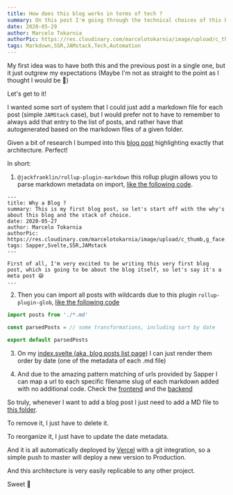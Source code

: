 ```yaml
---
title: How does this blog works in terms of tech ?
summary: On this post I'm going through the technical choices of this blog. How do I add, remove, sort blog posts.
date: 2020-05-29
author: Marcelo Tokarnia
authorPic: https://res.cloudinary.com/marcelotokarnia/image/upload/c_thumb,g_face:center,r_max,h_150,w_150,f_auto,q_auto/v1590609457/profile/A54I1782_qa84qz.jpg
tags: Markdown,SSR,JAMstack,Tech,Automation
---
```


My first idea was to have both this and the previous post in a single one,
but it just outgrew my expectations (Maybe I'm not as straight to the point as I thought I would be 🤔)

Let's get to it! 

I wanted some sort of system that I could just add a markdown file for each post (simple `JAMStack` case), but I would prefer not to have to remember to always add that entry to the list of posts, and rather have that autogenerated based on the markdown files of a given folder.

Given a bit of research I bumped into this [blog post](https://dev.to/joshnuss/create-a-blog-with-markdown-sapper-50ad) highlighting exactly that architecture. Perfect! 

In short: 

1. `@jackfranklin/rollup-plugin-markdown` this rollup plugin allows you to parse markdown metadata on import, [like the following code](https://github.com/marcelotokarnia/blog/blob/94ae0c1ebb0b11da08e87cf6b61c8e4d772aaa59/src/posts/why-blog-stack.md).

```
---
title: Why a Blog ?
summary: This is my first blog post, so let's start off with the why's about this blog and the stack of choice.
date: 2020-05-27
author: Marcelo Tokarnia
authorPic: https://res.cloudinary.com/marcelotokarnia/image/upload/c_thumb,g_face:center,r_max,h_150,w_150,f_auto,q_auto/v1590609457/profile/A54I1782_qa84qz.jpg
tags: Sapper,Svelte,SSR,JAMstack
---

First of all, I'm very excited to be writing this very first blog post, which is going to be about the blog itself, so let's say it's a meta post 😆
...
```

2. Then you can import all posts with wildcards due to this plugin `rollup-plugin-glob`, [like the following code](https://github.com/marcelotokarnia/blog/blob/94ae0c1ebb0b11da08e87cf6b61c8e4d772aaa59/src/posts/index.js)

```js
import posts from './*.md'

const parsedPosts = // some transformations, including sort by date

export default parsedPosts
```

3. On my [index.svelte (aka, blog posts list page)](https://github.com/marcelotokarnia/blog/blob/94ae0c1ebb0b11da08e87cf6b61c8e4d772aaa59/src/routes/blog/index.svelte) I can just render them order by date (one of the metadata of each .md file)

4. And due to the amazing pattern matching of urls provided by Sapper I can map a url to each specific filename slug of each markdown added with no additional code. Check the [frontend](https://github.com/marcelotokarnia/blog/blob/94ae0c1ebb0b11da08e87cf6b61c8e4d772aaa59/src/routes/blog/%5Bslug%5D.svelte) and the [backend](https://github.com/marcelotokarnia/blog/blob/94ae0c1ebb0b11da08e87cf6b61c8e4d772aaa59/src/routes/blog/%5Bslug%5D.json.ts)

So truly, whenever I want to add a blog post I just need to add a MD file to [this folder](https://github.com/marcelotokarnia/blog/tree/94ae0c1ebb0b11da08e87cf6b61c8e4d772aaa59/src/posts).

To remove it, I just have to delete it.

To reorganize it, I just have to update the date metadata.

And it is all automatically deployed by [Vercel](https://vercel.com/) with a git integration, so a simple push to master will deploy a new version to Production.

And this architecture is very easily replicable to any other project.

Sweet 🎉